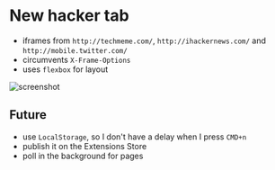 # New hacker tab

* iframes from `http://techmeme.com/`, `http://ihackernews.com/` and `http://mobile.twitter.com/`
* circumvents `X-Frame-Options`
* uses `flexbox` for layout

![screenshot](https://www.evernote.com/shard/s89/sh/ef904690-2195-4fe0-9c2e-f498e46b0b65/a90e7e6f5f31042c127ab1efaa8e0395/deep/0/New-hacker-tab.png)

## Future

* use `LocalStorage`, so I don't have a delay when I press `CMD+n`
* publish it on the Extensions Store
* poll in the background for pages
